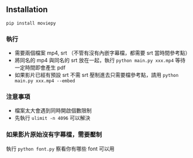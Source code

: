 
## Installation

```
pip install moviepy
```

### 執行

* 需要兩個檔案 mp4, srt （不管有沒有內嵌字幕檔，都需要 srt 當時間參考點）
* 將同名的 mp4 與同名的 srt 放在一起，執行 `python main.py xxx.mp4` 等待一定時間即會產生 pdf
* 如果影片已經有預設 srt 不需 srt 壓制進去只需要檔參考點，請用 `python main.py xxx.mp4 --embed`


### 注意事項

* 檔案太大會遇到同時開啟個數限制
* 先執行 `ulimit -n 4096` 可以解決



### 如果影片原始沒有字幕檔，需要壓制

執行 `python font.py` 察看你有哪些 font 可以用
